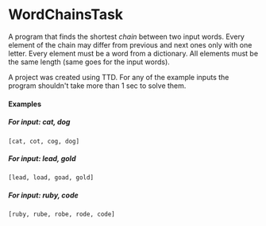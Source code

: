 # WordChainsTask
A program that finds the shortest *chain* between two input words. 
Every element of the chain may differ from previous and next ones only with one letter. 
Every element must be a word from a dictionary.
All elements must be the same length (same goes for the input words).

A project was created using TTD. For any of the example inputs the program shouldn't take more than 1 sec to solve them.

#### Examples

##### For input: cat, dog
```
[cat, cot, cog, dog]
```

##### For input: lead, gold
```
[lead, load, goad, gold]
```

##### For input: ruby, code
```
[ruby, rube, robe, rode, code]
```
